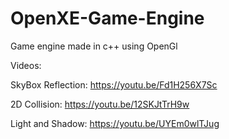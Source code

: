 # OpenXE-Game-Engine
Game engine made in c++ using OpenGl

Videos:

SkyBox Reflection: https://youtu.be/Fd1H256X7Sc

2D Collision: https://youtu.be/12SKJtTrH9w

Light and Shadow: https://youtu.be/UYEm0wlTJug
